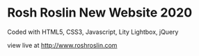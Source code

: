 # Rosh Roslin New Website 2020

Coded with HTML5, CSS3, Javascript, Lity Lightbox, jQuery

view live at http://www.roshroslin.com
